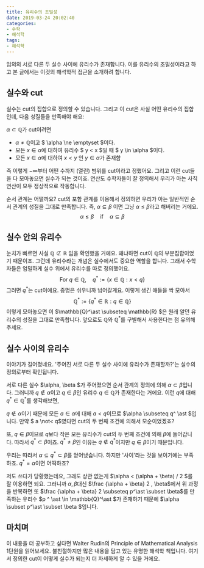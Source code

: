 ```yaml
---
title: 유리수의 조밀성
date: 2019-03-24 20:02:40
categories:
- 수학
- 해석학
tags:
- 해석학
---
```


임의의 서로 다른 두 실수 사이에 유리수가 존재합니다. 이를 유리수의 조밀성이라고 하고 본 글에서는 이것의 해석학적 접근을 소개하려 합니다.

## 실수와 cut

실수는 cut의 집합으로 정의할 수 있습니다. 그리고 이 cut은 사실 어떤 유리수의 집합인데, 다음 성질들을 만족해야 해요:

$\alpha \subset \mathbb{Q}​$가 cut이려면

* $\alpha \ne \mathbb{Q}$이고 $ \alpha \ne \emptyset $이다.
* 모든 $x \in \alpha$에 대하여 유리수 $ y < x $일 때 $ y \in \alpha $이다.
* 모든 $x \in \alpha$에 대하여 $x<y$ 인 $y \in \alpha$가 존재함

즉 이렇게 $- \infty​$부터 어떤 수까지 (열린) 범위를 cut이라고 정했어요. 그리고 이런 cut들을 다 모아놓으면 실수가 되는 것이죠. 연산도 수학자들이 잘 정의해서 우리가 아는 사칙연산이 모두 정상적으로 작동합니다.

순서 관계는 어떨까요? cut의 포함 관계를 이용해서 정의하면 우리가 아는 일반적인 순서 관계의 성질을 그대로 만족합니다. 즉, $\alpha \subseteq \beta$ 이면 그냥 $\alpha \le \beta$라고 해버리는 거에요.
$$
\alpha \le \beta \quad \text{if} \quad \alpha \subseteq \beta
$$


## 실수 안의 유리수

눈치가 빠르면 사실 $\mathbb{Q} \not\subset \mathbb{R}$  임을 확인했을 거에요. 왜냐하면 cut이 $\mathbb{Q}​$의 부분집합이었기 때문이죠. 그런데 유리수라는 개념은 실수에서도 중요한 역할을 합니다. 그래서 수학자들은 엄밀하게 실수 위에서 유리수를 따로 정의했어요.
$$
\mathrm{For} \; q \in \mathbb{Q}, \quad q^\ast := \{ x \in \mathbb{Q} : x < q \}​
$$
그러면 $q^\ast$는 cut이에요. 증명은 쉬우니까 넘어갈게요. 이렇게 생긴 애들을 싹 모아서
$$
\mathbb{Q}^\ast := \{q^\ast \in \mathbb{R} : q \in \mathbb{Q} \}
$$
이렇게 모아놓으면 이 $\mathbb{Q}^\ast \subseteq \mathbb{R} $은 원래 알던 유리수의 성질을 그대로 만족합니다. 앞으로도  $\mathbb{Q}$와 $\mathbb{Q} ^\ast$를 구별해서 사용한다는 점 유의해주세요.

## 실수 사이의 유리수

이야기가 길어졌네요. '주어진 서로 다른 두 실수 사이에 유리수가 존재할까?'는 실수의 정의로부터 확인됩니다.

서로 다른 실수 $\alpha, \beta $가 주어졌으면 순서 관계의 정의에 의해 $\alpha \subset \beta$입니다. 그러니까 $q \not\in \alpha$이고 $q \in \beta$인 유리수 $q\in \mathbb{Q}$가 존재한다는 거에요. 이런 $q$에 대해 $q^\ast \in \mathbb{Q}^\ast$를 생각해보면,

$q \notin \alpha$이기 때문에 모든 $a \in \alpha$에 대해 $a < q$이므로 $\alpha \subseteq q^ \ast $입니다.  만약 $ a \not< q$였다면 cut의 두 번째 조건에 의해서 모순이었겠죠?

또, $q \in \beta$이므로 $q$보다 작은 모든 유리수가 cut의 두 번째 조건에 의해 $\beta$에 들어갑니다. 따라서 $q^\ast \subset \beta$이죠. $q^\ast \ne \beta$인 이유는 $q \not\in q^\ast$이지만 $q \in \beta$이기 때문입니다.

우리는 따라서 $\alpha \subseteq q^\ast \subset \beta$를 얻어냈습니다. 하지만 '사이'라는 것을 보이기에는 부족하죠. $q^\ast = \alpha$이면 어떡하죠?

저도 쓰다가 당황했는데요, 그래도 상관 없는게 $\alpha < (\alpha + \beta) / 2 $를 잘 이용하면 되요. 그러니까 $\alpha, \beta$대신 $\frac {\alpha + \beta} 2 , \beta$에서 위 과정을 반복하면 또 $\frac {\alpha + \beta} 2 \subseteq p^\ast \subset \beta$를 만족하는 유리수 $p ^ \ast \in \mathbb{Q}^\ast $가 존재하기 때문에 $\alpha \subset p^\ast \subset \beta $입니다.



## 마치며

이 내용을 더 공부하고 싶다면 Walter Rudin의 Principle of Mathematical Analysis 1단원을 읽어보세요. 불친절하지만 많은 내용을 담고 있는 유명한 해석학 책입니다. 여기서 정의한 cut이 어떻게 실수가 되는지 더 자세하게 알 수 있을 거에요.